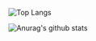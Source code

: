 ![Top Langs](https://github-readme-stats.vercel.app/api/top-langs/?username=rexwu1104&langs_count=8&theme=radical)

![Anurag's github stats](https://github-readme-stats.vercel.app/api?username=rexwu1104&show_icons=true&theme=radical)
